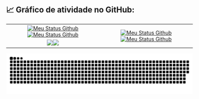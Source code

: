 <!--
**elisandrosgp/elisandrosgp** is a ✨ _special_ ✨ repository because its `README.md` (this file) appears on your GitHub profile.

Here are some ideas to get you started:

- 🔭 I’m currently working on ...
- 🌱 I’m currently learning ...
- 👯 I’m looking to collaborate on ...
- 🤔 I’m looking for help with ...
- 💬 Ask me about ...
- 📫 How to reach me: ...
- 😄 Pronouns: ...
- ⚡ Fun fact: ...
-->
## 📈 Gráfico de atividade no GitHub:

<table>
    <tr>
        <td align="center"><a href="https://github.com/elisandrosgp#gh-light-mode-only"><img src="https://github-readme-stats.vercel.app/api?username=elisandrosgp&show_icons=true&theme=default&include_all_commits=true#gh-light-mode-only" alt="Meu Status Github"/></a><a href="https://github.com/elisandrosgp#gh-dark-mode-only"><img src="https://github-readme-stats.vercel.app/api?username=elisandrosgp&show_icons=true&theme=tokyonight&include_all_commits=true#gh-dark-mode-only" alt="Meu Status Github"/></a>
        </td>
        <td rowspan="2" align="center"><a href="https://github.com/elisandrosgp#gh-light-mode-only"><img src="https://github-readme-stats.vercel.app/api/top-langs/?username=elisandrosgp&theme=default&langs_count=8#gh-light-mode-only" alt="Meu Status Github"/></a><a href="https://github.com/elisandrosgp#gh-dark-mode-only"><img src="https://github-readme-stats.vercel.app/api/top-langs/?username=elisandrosgp&theme=tokyonight&langs_count=8#gh-dark-mode-only" alt="Meu Status Github"/></a>
        </td>
    </tr>
    <tr>
        <td align="center"><a href="https://github.com/elisandrosgp#gh-light-mode-only"><img src="https://github-readme-streak-stats.herokuapp.com/?user=elisandrosgp&theme=default"/></a><a href="https://github.com/elisandrosgp#gh-dark-mode-only"><img src="https://github-readme-streak-stats.herokuapp.com/?user=elisandrosgp&theme=tokyonight"/></a></td>
    </tr>
    
</table>

<picture>
  <source media="(prefers-color-scheme: dark)" srcset="https://raw.githubusercontent.com/elisandrosgp/elisandrosgp/output/github-contribution-grid-snake-dark.svg">
  <source media="(prefers-color-scheme: light)" srcset="https://raw.githubusercontent.com/elisandrosgp/elisandrosgp/output/github-contribution-grid-snake.svg">
  <img alt="Snake Animation" src="https://raw.githubusercontent.com/elisandrosgp/elisandrosgp/output/github-contribution-grid-snake.svg">
</picture>
